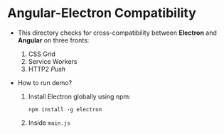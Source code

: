 # Angular-Electron Compatibility

- This directory checks for cross-compatibility between **Electron** and **Angular** on three fronts:

    1. CSS Grid
    2. Service Workers
    3. HTTP2 *Push*

- How to run demo?
    1. Install Electron globally using npm:

        `npm install -g electron`
    2. Inside `main.js`


